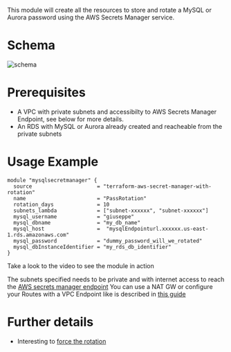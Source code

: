 This module will create all the resources to store and rotate a MySQL or Aurora password using the AWS Secrets Manager service.

# Schema

![schema](https://raw.githubusercontent.com/giuseppeborgese/terraform-aws-secret-manager-with-rotation/master/schema.jpg)

# Prerequisites
* A VPC with private subnets and accessibilty to AWS Secrets Manager Endpoint, see below for more details.
* An RDS with MySQL or Aurora already created and reacheable from the private subnets

# Usage Example
``` hcl
module "mysqlsecretmanager" {
  source                     = "terraform-aws-secret-manager-with-rotation"
  name                       = "PassRotation"
  rotation_days              = 10
  subnets_lambda             = ["subnet-xxxxxx", "subnet-xxxxxx"]
  mysql_username             = "giuseppe"
  mysql_dbname               = "my_db_name"
  mysql_host                 =  "mysqlEndpointurl.xxxxxx.us-east-1.rds.amazonaws.com"
  mysql_password             = "dummy_password_will_we_rotated"
  mysql_dbInstanceIdentifier = "my_rds_db_identifier"
}
```

Take a look to the video to see the module in action

The subnets specified needs to be private and with internet access to reach the [AWS secrets manager endpoint](https://docs.aws.amazon.com/general/latest/gr/rande.html#asm_region)
You can use a NAT GW or configure your Routes with a VPC Endpoint like is described in [this guide](https://aws.amazon.com/blogs/security/how-to-connect-to-aws-secrets-manager-service-within-a-virtual-private-cloud/)

# Further details
* Interesting to [force the rotation](https://forums.aws.amazon.com/thread.jspa?threadID=280093&tstart=0)
